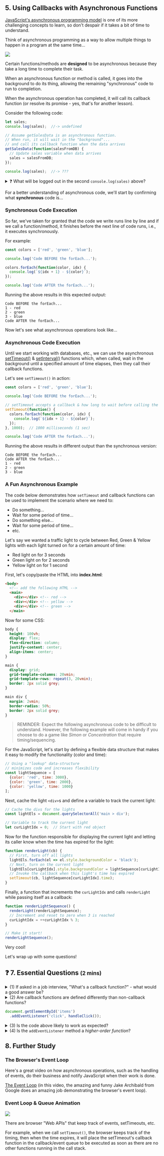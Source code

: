 
## 5. Using Callbacks with Asynchronous Functions

[JavaScript's asynchronous programming model](https://developer.mozilla.org/en-US/docs/Learn/JavaScript/Asynchronous) is one of its more challenging concepts to learn, so don't despair if it takes a bit of time to understand.

Think of asynchronous programming as a way to allow multiple things to happen in a program at the same time...

<img src="https://i.imgur.com/LjSUUXV.png">

Certain functions/methods are **designed** to be asynchronous because they take a long time to complete their task.

When an asynchronous function or method is called, it goes into the background to do its thing, allowing the remaining "synchronous" code to run to completion.

When the asynchronous operation has completed, it will call its callback function (or resolve its promise - yes, that's for another lesson).

Consider the following code:

```js
let sales;
console.log(sales);  //-> undefined

// Assume getSalesData is an asynchronous function.
// When run, it will wait in the "background"...
// and call its callback function when the data arrives
getSalesData(function(salesFromDB) {
  // Update sales variable when data arrives
  sales = salesFromDB;
}); 

console.log(sales);  //-> ???
```

<details>
<summary>
❓ What will be logged out in the second <code>console.log(sales)</code> above?
</summary>
<hr>

<code>undefined</code> because <code>getSalesData()</code> will wait in the background until the data from the database, meanwhile, the remaining synchronous code runs.

<hr>
</details>

For a better understanding of asynchronous code, we'll start by confirming what **synchronous** code is...

### Synchronous Code Execution

So far, we've taken for granted that the code we write runs line by line and if we call a function/method, it finishes before the next line of code runs, i.e., it executes synchronously.

For example:

```js
const colors = ['red', 'green', 'blue'];

console.log('Code BEFORE the forEach...');

colors.forEach(function(color, idx) {
  console.log(`${idx + 1} - ${color}`);
});

console.log('Code AFTER the forEach...');
```
Running the above results in this expected output:

```
Code BEFORE the forEach...
1 - red
2 - green
3 - blue
Code AFTER the forEach...
```

Now let's see what asynchronous operations look like...

### Asynchronous Code Execution

Until we start working with databases, etc., we can use the asynchronous [setTimeout()](https://developer.mozilla.org/en-US/docs/Web/API/setTimeout) & [setInterval()](https://developer.mozilla.org/en-US/docs/Web/API/setInterval) functions which, when called, wait in the background until a specified amount of time elapses, then they call their callback functions.

Let's see `setTimeout()` in action:

```js
const colors = ['red', 'green', 'blue'];

console.log('Code BEFORE the forEach...');

// setTimeout accepts a callback & how long to wait before calling the cb
setTimeout(function() {
  colors.forEach(function(color, idx) {
    console.log(`${idx + 1} - ${color}`);
  });
}, 1000);  // 1000 milliseconds (1 sec)

console.log('Code AFTER the forEach...');
```

Running the above results in different output than the synchronous version:

```
Code BEFORE the forEach...
Code AFTER the forEach...
1 - red
2 - green
3 - blue
```

### A Fun Asynchronous Example

The code below demonstrates how `setTimeout` and callback functions can be used to implement the scenario where we need to:

- Do something...
- Wait for some period of time...
- Do something else...
- Wait for some period of time...
- etc.

Let's say we wanted a traffic light to cycle between Red, Green & Yellow lights with each light turned on for a certain amount of time:

- Red light on for 3 seconds
- Green light on for 2 seconds
- Yellow light on for 1 second

First, let's copy/paste the HTML into **index.html**:

```html
<body>
  <!-- add the following HTML -->
  <main>
    <div></div> <!-- red -->
    <div></div> <!-- yellow -->
    <div></div> <!-- green -->
  </main>
```

Now for some CSS:

```css
body {
  height: 100vh;
  display: flex;
  flex-direction: column;
  justify-content: center;
  align-items: center;
}

main {
  display: grid;
  grid-template-columns: 20vmin;
  grid-template-rows: repeat(3, 20vmin);
  border: 2px solid grey;
}

main div {
  margin: 2vmin;
  border-radius: 50%;
  border: 2px solid grey;
}
```

> REMINDER: Expect the following asynchronous code to be difficult to understand.  However, the following example will come in handy if you choose to do a game like _Simon_ or _Concentration_ that require timing/sequencing.

For the JavaScript, let's start by defining a flexible data structure that makes it easy to modify the functionality (color and time):

```js
// Using a "lookup" data-structure
// minimizes code and increases flexibility
const lightSequence = [
  {color: 'red', time: 3000},
  {color: 'green', time: 2000},
  {color: 'yellow', time: 1000}
];
```

Next, cache the light `<div>`s and define a variable to track the current light:

```js
// Cache the divs for the lights
const lightEls = document.querySelectorAll('main > div');

// Variable to track the current light
let curLightIdx = 0;  // Start with red object
```

Now for the function responsible for displaying the current light and letting its caller know when the time has expired for the light:

```js
function renderLight(cb) {
  // First, turn off all lights
  lightEls.forEach(el => el.style.backgroundColor = 'black');
  // Next, turn on the current light
  lightEls[curLightIdx].style.backgroundColor = lightSequence[curLightIdx].color;
  // Invoke the callback when this light's time has expired
  setTimeout(cb, lightSequence[curLightIdx].time);
}
```

Finally, a function that increments the `curLightIdx` and calls `renderLight` while passing itself as a callback:

```js
function renderLightSequence() {
  renderLight(renderLightSequence);
  // Increment and reset to zero when 3 is reached
  curLightIdx = ++curLightIdx % 3;
}

// Make it start!
renderLightSequence();
```

Very cool!

Let's wrap up with some questions!

## ❓ 7. Essential Questions <small>(2 mins)</small>

<details>
<summary>
(1) If asked in a job interview, "What's a callback function?" - what would a good answer be?
</summary>
<hr>

A function that's passed as an argument to another function.

<hr>
</details>

<details>
<summary>
(2) Are callback functions are defined differently than non-callback functions?
</summary>
<hr>

No

<hr>
</details>

```js
document.getElementById('items')
  .addEventListener('click', handleClick());
```
<details>
<summary>
(3) Is the code above likely to work as expected?
</summary>
<hr>

No, because the callback function, <code>handleClick</code>, is accidentally being invoked.

<hr>
</details>

<details>
<summary>
(4) Is the <code>addEventListener</code> method a <em>higher-order function</em>?
</summary>
<hr>

Yes, because it accepts a function as an argument. As a reminder, a function is also considered to be a higher-order function if it returns a function.

<hr>
</details>

## 8. Further Study

### The Browser's Event Loop

Here's a great video on how asynchronous operations, such as the handling of events, do their business and notify JavaScript when their work is done.

[The Event Loop](https://www.youtube.com/watch?v=cCOL7MC4Pl0) (in this video, the amazing and funny Jake Archibald from Google does an amazing job demonstrating the browser's event loop).

### Event Loop & Queue Animation

<img src="https://i.imgur.com/OdITAWk.gif">

There are browser "Web APIs" that keep track of events, setTimeouts, etc.

For example, when we call `setTimeout()`, the browser keeps track of the timing, then when the time expires, it will place the setTimeout's callback function in the callback/event queue to be executed as soon as there are no other functions running in the call stack.